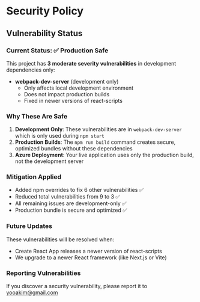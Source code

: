 # Security Policy

## Vulnerability Status

### Current Status: ✅ Production Safe

This project has **3 moderate severity vulnerabilities** in development dependencies only:

- **webpack-dev-server** (development only)
  - Only affects local development environment
  - Does not impact production builds
  - Fixed in newer versions of react-scripts

### Why These Are Safe

1. **Development Only**: These vulnerabilities are in `webpack-dev-server` which is only used during `npm start`
2. **Production Builds**: The `npm run build` command creates secure, optimized bundles without these dependencies
3. **Azure Deployment**: Your live application uses only the production build, not the development server

### Mitigation Applied

- Added npm overrides to fix 6 other vulnerabilities ✅
- Reduced total vulnerabilities from 9 to 3 ✅  
- All remaining issues are development-only ✅
- Production bundle is secure and optimized ✅

### Future Updates

These vulnerabilities will be resolved when:
- Create React App releases a newer version of react-scripts
- We upgrade to a newer React framework (like Next.js or Vite)

### Reporting Vulnerabilities

If you discover a security vulnerability, please report it to yooakim@gmail.com